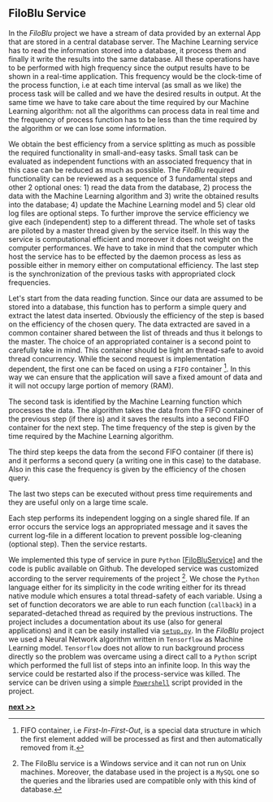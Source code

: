 ## FiloBlu Service

In the *FiloBlu* project we have a stream of data provided by an external App that are stored in a central database server.
The Machine Learning service has to read the information stored into a database, it process them and finally it write the results into the same database.
All these operations have to be performed with high frequency since the output results have to be shown in a real-time application.
This frequency would be the clock-time of the process function, i.e at each time interval (as small as we like) the process task will be called and we have the desired results in output.
At the same time we have to take care about the time required by our Machine Learning algorithm: not all the algorithms can process data in real time and the frequency of process function has to be less than the time required by the algorithm or we can lose some information.

We obtain the best efficiency from a service splitting as much as possible the required functionality in small-and-easy tasks.
Small task can be evaluated as independent functions with an associated frequency that in this case can be reduced as much as possible.
The *FiloBlu* required functionality can be reviewed as a sequence of 3 fundamental steps and other 2 optional ones: 1) read the data from the database, 2) process the data with the Machine Learning algorithm and 3) write the obtained results into the database; 4) update the Machine Learning model and 5) clear old log files are optional steps.
To further improve the service efficiency we give each (independent) step to a different thread.
The whole set of tasks are piloted by a master thread given by the service itself.
In this way the service is computational efficient and moreover it does not weight on the computer performances.
We have to take in mind that the computer which host the service has to be effected by the daemon process as less as possible either in memory either on computational efficiency.
The last step is the synchronization of the previous tasks with appropriated clock frequencies.

Let's start from the data reading function.
Since our data are assumed to be stored into a database, this function has to perform a simple query and extract the latest data inserted.
Obviously the efficiency of the step is based on the efficiency of the chosen query.
The data extracted are saved in a common container shared between the list of threads and thus it belongs to the master.
The choice of an appropriated container is a second point to carefully take in mind.
This container should be light an thread-safe to avoid thread concurrency.
While the second request is implementation dependent, the first one can be faced on using a `FIFO` container [^1].
In this way we can ensure that the application will save a fixed amount of data and it will not occupy large portion of memory (RAM).

The second task is identified by the Machine Learning function which processes the data.
The algorithm takes the data from the FIFO container of the previous step (if there is) and it saves the results into a second FIFO container for the next step.
The time frequency of the step is given by the time required by the Machine Learning algorithm.

The third step keeps the data from the second FIFO container (if there is) and it performs a second query (a writing one in this case) to the database.
Also in this case the frequency is given by the efficiency of the chosen query.

The last two steps can be executed without press time requirements and they are useful only on a large time scale.

Each step performs its independent logging on a single shared file.
If an error occurs the service logs an appropriated message and it saves the current log-file in a different location to prevent possible log-cleaning (optional step).
Then the service restarts.

We implemented this type of service in pure `Python` [[FiloBluService](https://github.com/Nico-Curti/FiloBluService)] and the code is public available on Github.
The developed service was customized according to the server requirements of the project [^2].
We chose the `Python` language either for its simplicity in the code writing either for its thread native module which ensures a total thread-safety of each variable.
Using a set of function decorators we are able to run each function (`callback`) in a separated-detached thread as required by the previous instructions.
The project includes a documentation about its use (also for general applications) and it can be easily installed via [`setup.py`](https://github.com/Nico-Curti/FiloBluService/blob/master/setup.py).
In the *FiloBlu* project we used a Neural Network algorithm written in `Tensorflow` as Machine Learning model.
`Tensorflow` does not allow to run background process directly so the problem was overcame using a direct call to a `Python` script which performed the full list of steps into an infinite loop.
In this way the service could be restarted also if the process-service was killed.
The service can be driven using a simple [`Powershell`](https://github.com/Nico-Curti/FiloBluService/blob/master/filobluservice.ps1) script provided in the project.


[^1]: FIFO container, i.e *First-In-First-Out*, is a special data structure in which the first element added will be processed as first and then automatically removed from it.

[^2]: The FiloBlu service is a Windows service and it can not run on Unix machines. Moreover, the database used in the project is a `MySQL` one so the queries and the libraries used are compatible only with this kind of database.

[**next >>**](./CryptoSocket.md)

